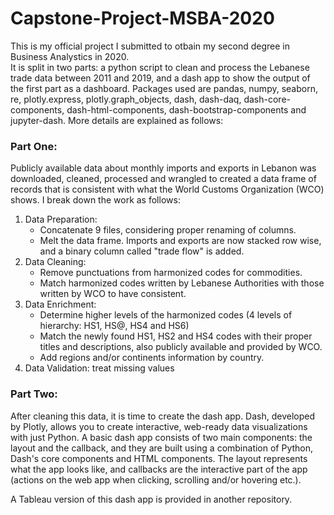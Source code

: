 # Capstone-Project-MSBA-2020
This is my official project I submitted to otbain my second degree in Business Analystics in 2020. <br>
It is split in two parts: a python script to clean and process the Lebanese trade data between 2011 and 2019, and a dash app to show the output of the first part as a dashboard. Packages used are pandas, numpy, seaborn, re, plotly.express, plotly.graph_objects, dash, dash-daq, dash-core-components, dash-html-components, dash-bootstrap-components and jupyter-dash. More details are explained as follows: 

### Part One:
Publicly available data about monthly imports and exports in Lebanon was downloaded, cleaned, processed and wrangled to created a data frame of records that is consistent with what the World Customs Organization (WCO) shows. I break down the work as follows:

1. Data Preparation:
   * Concatenate 9 files, considering proper renaming of columns.
   * Melt the data frame. Imports and exports are now stacked row wise, and a binary column called "trade flow" is added.
2. Data Cleaning:
   * Remove punctuations from harmonized codes for commodities.
   * Match harmonized codes written by Lebanese Authorities with those written by WCO to have consistent.
3. Data Enrichment:
   * Determine higher levels of the harmonized codes (4 levels of hierarchy: HS1, HS@, HS4 and HS6)
   * Match the newly found HS1, HS2 and HS4 codes with their proper titles and descriptions, also publicly available and provided by WCO.
   * Add regions and/or continents information by country.
 4. Data Validation: treat missing values

### Part Two:
After cleaning this data, it is time to create the dash app. Dash, developed by Plotly, allows you to create interactive, web-ready data visualizations with just Python. A basic dash app consists of two main components: the layout and the callback, and they are built using a combination of Python, Dash's core components and HTML components. The layout represents what the app looks like, and callbacks are the interactive part of the app (actions on the web app when clicking, scrolling and/or hovering etc.).

A Tableau version of this dash app is provided in another repository.
